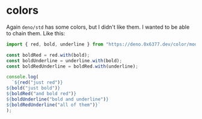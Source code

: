 # colors

Again `deno/std` has some colors, but I didn't like them. I wanted
to be able to chain them. Like this:

```ts
import { red, bold, underline } from "https://deno.0x6377.dev/color/mod.ts";

const boldRed = red.with(bold);
const boldUnderline = underline.with(bold);
const boldRedUnderline = boldRed.with(underline);

console.log(
  `${red("just red")}
${bold("just bold")}
${boldRed("and bold red")}
${boldUnderline("bold and underline")}
${boldRedUnderline("all of them")}`
);
```
